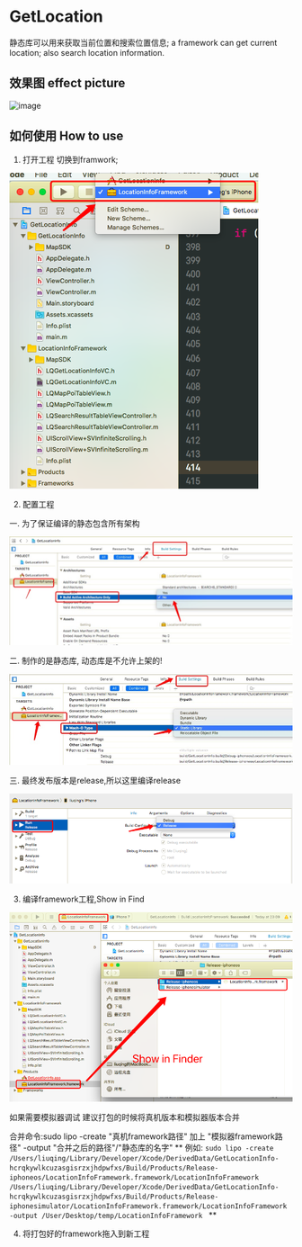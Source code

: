 # GetLocation
静态库可以用来获取当前位置和搜索位置信息;
a framework can get current location; also search location information.


## 效果图 effect picture
![image](https://github.com/liuqing520it/GetLocation/raw/master/get-position.gif)

## 如何使用 How to use

1. 打开工程 切换到framwork;

![image](https://github.com/liuqing520it/GetLocation/raw/master/WX20171216-224718.png)

2. 配置工程

一. 为了保证编译的静态包含所有架构

![image](https://github.com/liuqing520it/GetLocation/raw/master/5946F42A.png)

二. 制作的是静态库, 动态库是不允许上架的!

![image](https://github.com/liuqing520it/GetLocation/raw/master/BC98F35A.png)

三. 最终发布版本是release,所以这里编译release

![image](https://github.com/liuqing520it/GetLocation/raw/master/WX20171216-230645.png)

3. 编译framework工程,Show in Find

![image](https://github.com/liuqing520it/GetLocation/raw/master/WX20171216-231038.png)

如果需要模拟器调试 建议打包的时候将真机版本和模拟器版本合并

合并命令:sudo lipo -create "真机framework路径" 加上 "模拟器framework路径"  -output "合并之后的路径"/"静态库的名字"
** 例如: ```sudo lipo -create /Users/liuqing/Library/Developer/Xcode/DerivedData/GetLocationInfo-hcrqkywlkcuzasgisrzxjhdpwfxs/Build/Products/Release-iphoneos/LocationInfoFramework.framework/LocationInfoFramework /Users/liuqing/Library/Developer/Xcode/DerivedData/GetLocationInfo-hcrqkywlkcuzasgisrzxjhdpwfxs/Build/Products/Release-iphonesimulator/LocationInfoFramework.framework/LocationInfoFramework -output /User/Desktop/temp/LocationInfoFramework ``` **

4. 将打包好的framework拖入到新工程

